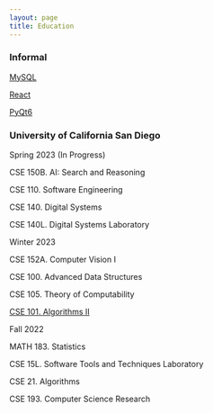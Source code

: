 ```yaml
---
layout: page
title: Education
---
```


### Informal

[MySQL](./educations/mysql.markdown)

[React](./educations/react.markdown)

[PyQt6](./educations/pyqt6.markdown)

### University of California San Diego

Spring 2023 (In Progress)

CSE 150B. AI: Search and Reasoning

CSE 110. Software Engineering

CSE 140. Digital Systems

CSE 140L. Digital Systems Laboratory

Winter 2023

CSE 152A. Computer Vision I

CSE 100. Advanced Data Structures

CSE 105. Theory of Computability

[CSE 101. Algorithms II](./educations/ucsd/cse101.markdown)

Fall 2022

MATH 183. Statistics

CSE 15L. Software Tools and Techniques Laboratory

CSE 21. Algorithms

CSE 193. Computer Science Research

